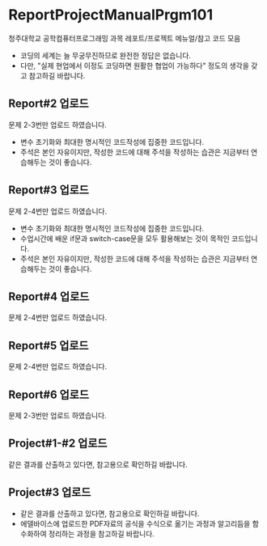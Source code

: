 # ReportProjectManualPrgm101
청주대학교 공학컴퓨터프로그래밍 과목 레포트/프로젝트 메뉴얼/참고 코드 모음
- 코딩의 세계는 늘 무궁무진하므로 완전한 정답은 없습니다.
- 다만, "실제 현업에서 이정도 코딩하면 원활한 협업이 가능하다" 정도의 생각을 갖고 참고하길 바랍니다.

## Report#2 업로드
문제 2-3번만 업로드 하였습니다.
- 변수 초기화와 최대한 명시적인 코드작성에 집중한 코드입니다.
- 주석은 본인 자유이지만, 작성한 코드에 대해 주석을 작성하는 습관은 지금부터 연습해두는 것이 좋습니다.

## Report#3 업로드
문제 2-4번만 업로드 하였습니다.
- 변수 초기화와 최대한 명시적인 코드작성에 집중한 코드입니다.
- 수업시간에 배운 if문과 switch-case문을 모두 활용해보는 것이 목적인 코드입니다.
- 주석은 본인 자유이지만, 작성한 코드에 대해 주석을 작성하는 습관은 지금부터 연습해두는 것이 좋습니다.

## Report#4 업로드
문제 2-4번만 업로드 하였습니다.

## Report#5 업로드
문제 2-4번만 업로드 하였습니다.

## Report#6 업로드
문제 2-3번만 업로드 하였습니다.

## Project#1-#2 업로드
같은 결과를 산출하고 있다면, 참고용으로 확인하길 바랍니다.

## Project#3 업로드
- 같은 결과를 산출하고 있다면, 참고용으로 확인하길 바랍니다.
- 에델바이스에 업로드한 PDF자료의 공식을 수식으로 옮기는 과정과 알고리듬을 함수화하여 정리하는 과정을 참고하길 바랍니다.
